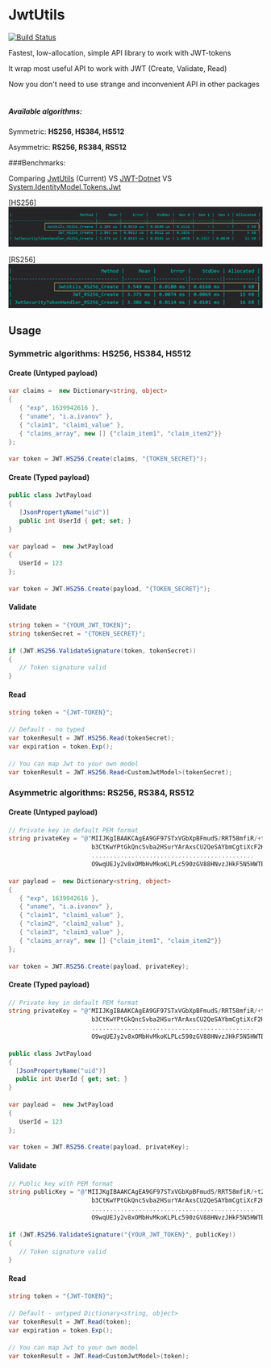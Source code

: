 # JwtUtils

[![Build Status](http://drone.zoxexivo.com/api/badges/ZOXEXIVO/JwtUtils/status.svg)](http://drone.zoxexivo.com/ZOXEXIVO/JwtUtils)

Fastest, low-allocation, simple API library to work with JWT-tokens

It wrap most useful API to work with JWT (Create, Validate, Read)

Now you don't need to use strange and inconvenient API in other packages<br/><br/>


##### Available algorithms: 

Symmetric: **HS256, HS384, HS512**

Asymmetric: **RS256, RS384, RS512**


###Benchmarks:

Comparing [JwtUtils](https://github.com/ZOXEXIVO/JwtUtils) (Current) VS [JWT-Dotnet](https://github.com/jwt-dotnet/jwt) VS [System.IdentityModel.Tokens.Jwt](https://duckduckgo.com)

[HS256]
![Symmetric algorithms](.//Docs/Symmetric.jpg)

[RS256]
![Symmetric algorithms](.//Docs/Asymmetric.jpg)

## Usage

### Symmetric algorithms: HS256, HS384, HS512

#### Create (Untyped payload)

 ```C# 
 var claims =  new Dictionary<string, object>
 {
    { "exp", 1639942616 },
    { "uname", "i.a.ivanov" },
    { "claim1", "claim1_value" },   
    { "claims_array", new [] {"claim_item1", "claim_item2"}}
};
        
var token = JWT.HS256.Create(claims, "{TOKEN_SECRET}");
```

#### Create (Typed payload)

 ```C#
public class JwtPayload
{
    [JsonPropertyName("uid")] 
    public int UserId { get; set; }
}
        
var payload =  new JwtPayload
{
    UserId = 123
};
        
var token = JWT.HS256.Create(payload, "{TOKEN_SECRET}");
```

#### Validate

```C#
string token = "{YOUR_JWT_TOKEN}";
string tokenSecret = "{TOKEN_SECRET}";

if (JWT.HS256.ValidateSignature(token, tokenSecret))
{
   // Token signature valid
}
```

#### Read

```C#
string token = "{JWT-TOKEN}";

// Default - no typed
var tokenResult = JWT.HS256.Read(tokenSecret);
var expiration = token.Exp();

// You can map Jwt to your own model
var tokenResult = JWT.HS256.Read<CustomJwtModel>(tokenSecret);
```

### Asymmetric algorithms: RS256, RS384, RS512

#### Create (Untyped payload)

 ```C#
 // Private key in default PEM format
 string privateKey = "@"MIIJKgIBAAKCAgEA9GF97STxVGbXpBFmudS/RRT58mfiR/+t2zb4f/uF3qmYb/yu
                        b3CtKwYPtGkQncSvba2HSurYArAxsCU2QeSAYbmCgtiXcF2Hw8Xt/ADY711iBDwq
                        .............................................
                        O9wqUEJy2v8xOMbHvMkoKLPLc590zGV88HNvzJHkF5N5HWTB9ZZEWcehf6RcTA==";
        
var payload =  new Dictionary<string, object>
{
    { "exp", 1639942616 },
    { "uname", "i.a.ivanov" },
    { "claim1", "claim1_value" },
    { "claim2", "claim2_value" },
    { "claim3", "claim3_value" },
    { "claims_array", new [] {"claim_item1", "claim_item2"}}
};
        
var token = JWT.RS256.Create(payload, privateKey);
```

#### Create (Typed payload)

 ```C#
 // Private key in default PEM format
 string privateKey = "@"MIIJKgIBAAKCAgEA9GF97STxVGbXpBFmudS/RRT58mfiR/+t2zb4f/uF3qmYb/yu
                        b3CtKwYPtGkQncSvba2HSurYArAxsCU2QeSAYbmCgtiXcF2Hw8Xt/ADY711iBDwq
                        .............................................
                        O9wqUEJy2v8xOMbHvMkoKLPLc590zGV88HNvzJHkF5N5HWTB9ZZEWcehf6RcTA==";
        
public class JwtPayload
{
   [JsonPropertyName("uid")] 
   public int UserId { get; set; }
}
        
var payload =  new JwtPayload
{
    UserId = 123
};
        
var token = JWT.RS256.Create(payload, privateKey);
```

#### Validate

```C#
// Public key with PEM format
string publicKey = "@"MIIJKgIBAAKCAgEA9GF97STxVGbXpBFmudS/RRT58mfiR/+t2zb4f/uF3qmYb/yu
                       b3CtKwYPtGkQncSvba2HSurYArAxsCU2QeSAYbmCgtiXcF2Hw8Xt/ADY711iBDwq
                       .............................................
                       O9wqUEJy2v8xOMbHvMkoKLPLc590zGV88HNvzJHkF5N5HWTB9ZZEWcehf6RcTA==";

if (JWT.RS256.ValidateSignature("{YOUR_JWT_TOKEN}", publicKey))
{
   // Token signature valid
}
```

#### Read

```C#
string token = "{JWT-TOKEN}";

// Default - untyped Dictionary<string, object>
var tokenResult = JWT.Read(token);
var expiration = token.Exp();

// You can map Jwt to your own model
var tokenResult = JWT.Read<CustomJwtModel>(token); 
```
